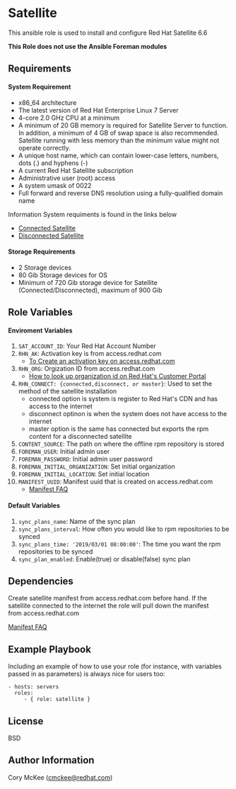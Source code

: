 Satellite
=========

This ansible role is used to install and configure Red Hat Satellite 6.6

**This Role does not use the Ansible Foreman modules**

Requirements
------------
#### System Requirement
- x86_64 architecture
- The latest version of Red Hat Enterprise Linux 7 Server
- 4-core 2.0 GHz CPU at a minimum
- A minimum of 20 GB memory is required for Satellite Server to function. In addition, a minimum of 4 GB  of swap space is also recommended. Satellite running with less memory than the minimum value might not operate correctly.
- A unique host name, which can contain lower-case letters, numbers, dots (.) and hyphens (-)
- A current Red Hat Satellite subscription
- Administrative user (root) access
- A system umask of 0022
- Full forward and reverse DNS resolution using a fully-qualified domain name

Information System requiments is found in the links below
- [Connected Satellite](https://access.redhat.com/documentation/en-us/red_hat_satellite/6.6/html/installing_satellite_server_from_a_connected_network/index)   
- [Disconnected Satellite](https://access.redhat.com/documentation/en-us/red_hat_satellite/6.6/html/installing_satellite_server_from_a_disconnected_network/index) 

#### Storage Requirements
- 2 Storage devices
- 80 Gib Storage devices for OS
- Minimum of 720 Gib storage device for Satellite (Connected/Disconnected), maximum of 900 Gib

Role Variables
--------------
#### Enviroment Variables

1. `SAT_ACCOUNT_ID`: Your Red Hat Account Number 
2. `RHN_AK`: Activation key is from access.redhat.com 
   - [To Create an activation key on access.redhat.com](https://access.redhat.com/articles/1378093)
3. `RHN_ORG`: Orgization ID from access.redhat.com
   - [How to look up organization id on Red Hat's Customer Portal](https://access.redhat.com/articles/3047431)
4. `RHN_CONNECT: {connected,disconnect, or master}`: Used to set the method of the satellite installation
   - connected option is system is register to Red Hat's CDN and has access to the internet
   - disconnect optinon is when the system does not have access to the internet
   - master option is the same has connected but exports the rpm content for a disconnected satellite
5. `CONTENT_SOURCE`: The path on where the offline rpm repository is stored
6. `FOREMAN_USER`: Initial admin user
7. `FOREMAN_PASSWORD`: Initial admin user password
8. `FOREMAN_INITIAL_ORGANIZATION`: Set initial organization
9. `FOREMAN_INITIAL_LOCATION`: Set initial location
10. `MANIFEST_UUID`: Manifest uuid that is created on access.redhat.com
    - [Manifest FAQ](https://access.redhat.com/articles/229083)

#### Default Variables

1. `sync_plans_name`: Name of the sync plan
2. `sync_plans_interval`: How often you would like to rpm repositories to be synced
3. `sync_plans_time: '2019/03/01 08:00:00'`: The time you want the rpm repositories to be synced
4. `sync_plan_enabled`: Enable(true) or disable(false) sync plan

Dependencies
------------
Create satellite manifest from access.redhat.com before hand. If the satellite connected to the internet the role will pull down the manifest  
from access.redhat.com

[Manifest FAQ](https://access.redhat.com/articles/229083)

Example Playbook
----------------

Including an example of how to use your role (for instance, with variables
passed in as parameters) is always nice for users too:

    - hosts: servers
      roles:
         - { role: satellite }

License
-------

BSD

Author Information
------------------

Cory McKee (cmckee@redhat.com)
